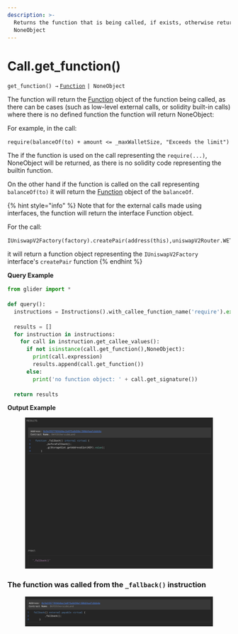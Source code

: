 ```yaml
---
description: >-
  Returns the function that is being called, if exists, otherwise returns
  NoneObject
---
```


# Call.get\_function()

`get_function() →` [`Function`](../../callable/function/) `| NoneObject`

The function will return the [Function](../../callable/function/) object of the function being called, as there can be cases (such as low-level external calls, or solidity built-in calls) where there is no defined function the function will return NoneObject:

For example, in the call:

```solidity
require(balanceOf(to) + amount <= _maxWalletSize, "Exceeds the limit")
```

The if the function is used on the call representing the `require(...)`, NoneObject will be returned, as there is no solidity code representing the builtin function.

On the other hand if the function is called on the call representing `balanceOf(to)` it will return the [Function](../../callable/function/) object of the `balanceOf`.

{% hint style="info" %}
Note that for the external calls made using interfaces, the function will return the interface Function object.

For the call:

```solidity
IUniswapV2Factory(factory).createPair(address(this),uniswapV2Router.WETH())
```

it will return a function object representing the `IUniswapV2Factory` interface's `createPair` function
{% endhint %}

**Query Example**

```python
from glider import *

def query():
  instructions = Instructions().with_callee_function_name('require').exec(10)

  results = []
  for instruction in instructions:
    for call in instruction.get_callee_values():
      if not isinstance(call.get_function(),NoneObject):
        print(call.expression)
        results.append(call.get_function())
      else:
        print('no function object: ' + call.get_signature())

  return results
```

**Output Example**

<figure><img src="../../../.gitbook/assets/image (1) (1) (1) (1) (1) (1) (1) (1) (2) (1).png" alt=""><figcaption></figcaption></figure>

### The function was called from the `_fallback()` instruction

<figure><img src="../../../.gitbook/assets/image (2) (1).png" alt=""><figcaption></figcaption></figure>
